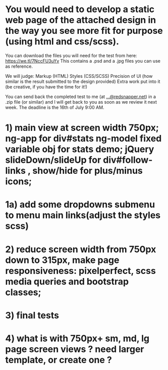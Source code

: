 # You would need to develop a static web page of the attached design in the way you see more fit for purpose (using html and css/scss).
You can download the files you will need for the test from here: https://we.tl/7NccFU3uYv
This contains a .psd and a .jpg files you can use as reference.

We will judge:
Markup (HTML)
Styles (CSS/SCSS)
Precision of UI (how similar is the result submitted to the design provided)
Extra work put into it (be creative, if you have the time for it!)

You can send back the completed test to me (at ...@redsnapper.net) in a .zip file (or similar) and I will get back to you as soon as we review it next week.
The deadline is the 16th of July 9:00 AM.

# 1) main view at screen width 750px; ng-app for div#stats ng-model fixed variable obj for stats demo; jQuery slideDown/slideUp for div#follow-links , show/hide for plus/minus icons;
# 1a) add some dropdowns submenu to menu main links(adjust the styles scss)
# 2) reduce screen width from 750px down to 315px, make page responsiveness: pixelperfect, scss media queries and bootstrap classes;
# 3) final tests
# 4) what is with 750px+ sm, md, lg page screen views ? need larger template, or create one ?
